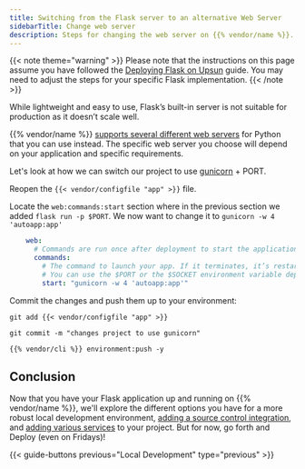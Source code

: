 ```yaml
---
title: Switching from the Flask server to an alternative Web Server
sidebarTitle: Change web server
description: Steps for changing the web server on {{% vendor/name %}}.
---
```

{{< note theme="warning" >}}
Please note that the instructions on this page assume you have followed the
[Deploying Flask on Upsun](/get-started/flask/deploy/_index.md) guide. You may need to adjust the steps for your
specific Flask implementation.
{{< /note >}}

While lightweight and easy to use, Flask’s built-in server is not suitable for production as it doesn’t
scale well.

{{% vendor/name %}} [supports several different web servers](/languages/python/server/_index.md) for Python
that you can use instead. The specific web server you choose will depend on your application and specific requirements.

Let's look at how we can switch our project to use [gunicorn](https://gunicorn.org/) + PORT.

Reopen the `{{< vendor/configfile "app" >}}` file.

Locate the `web:commands:start` section where in the previous section
we added `flask run -p $PORT`. We now want to change it to `gunicorn -w 4 'autoapp:app'`

```yaml {configFile="app"}
    web:
      # Commands are run once after deployment to start the application process.
      commands:
        # The command to launch your app. If it terminates, it’s restarted immediately.
        # You can use the $PORT or the $SOCKET environment variable depending on the socket family of your upstream
        start: "gunicorn -w 4 'autoapp:app'"
```

Commit the changes and push them up to your environment:

```shell
git add {{< vendor/configfile "app" >}}
```
```shell
git commit -m "changes project to use gunicorn"
```
```shell
{{% vendor/cli %}} environment:push -y
```
## Conclusion
Now that you have your Flask application up and running on {{% vendor/name %}}, we'll explore the different options you
have for a more robust local development environment, [adding a source control integration](/integrations/_index.md),
and [adding various services](/add-services.md) to your project. But for now, go forth and Deploy (even on Fridays)!

{{< guide-buttons previous="Local Development" type="previous" >}}
